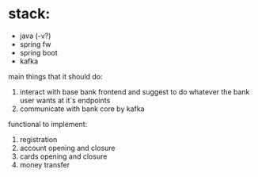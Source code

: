# stack: 
- java (-v?)
- spring fw
- spring boot
- kafka

main things that it should do:
1. interact with base bank frontend and suggest to do whatever the bank user wants at it`s endpoints
2. communicate with bank core by kafka

functional to implement:
1. registration
2. account opening and closure
3. cards opening and closure
4. money transfer